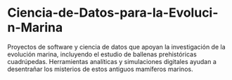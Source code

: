 # Ciencia-de-Datos-para-la-Evoluci-n-Marina
Proyectos de software y ciencia de datos que apoyan la investigación de la evolución marina, incluyendo el estudio de ballenas prehistóricas cuadrúpedas. Herramientas analíticas y simulaciones digitales ayudan a desentrañar los misterios de estos antiguos mamíferos marinos.
